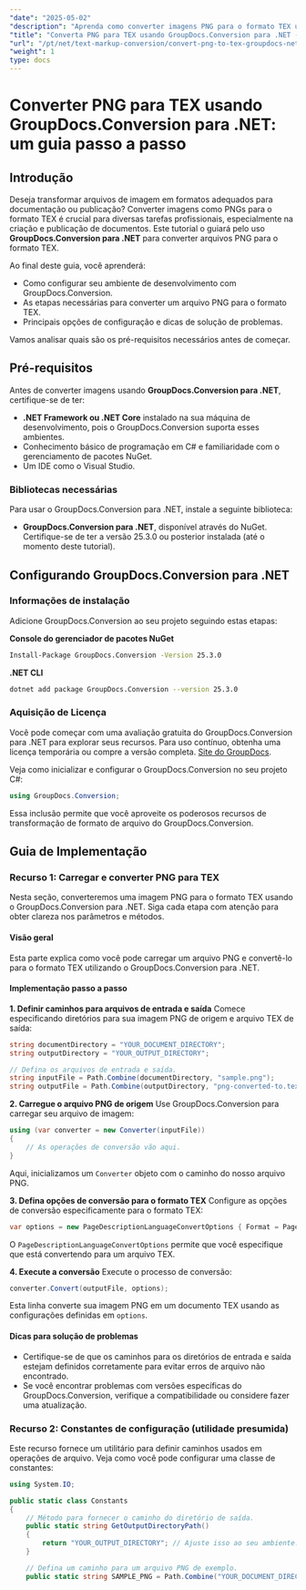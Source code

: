 ```yaml
---
"date": "2025-05-02"
"description": "Aprenda como converter imagens PNG para o formato TEX usando o GroupDocs.Conversion para .NET com este guia passo a passo abrangente."
"title": "Converta PNG para TEX usando GroupDocs.Conversion para .NET - Um guia passo a passo"
"url": "/pt/net/text-markup-conversion/convert-png-to-tex-groupdocs-net/"
"weight": 1
type: docs
---
```

# Converter PNG para TEX usando GroupDocs.Conversion para .NET: um guia passo a passo

## Introdução

Deseja transformar arquivos de imagem em formatos adequados para documentação ou publicação? Converter imagens como PNGs para o formato TEX é crucial para diversas tarefas profissionais, especialmente na criação e publicação de documentos. Este tutorial o guiará pelo uso **GroupDocs.Conversion para .NET** para converter arquivos PNG para o formato TEX.

Ao final deste guia, você aprenderá:
- Como configurar seu ambiente de desenvolvimento com GroupDocs.Conversion.
- As etapas necessárias para converter um arquivo PNG para o formato TEX.
- Principais opções de configuração e dicas de solução de problemas.

Vamos analisar quais são os pré-requisitos necessários antes de começar.

## Pré-requisitos

Antes de converter imagens usando **GroupDocs.Conversion para .NET**, certifique-se de ter:
- **.NET Framework ou .NET Core** instalado na sua máquina de desenvolvimento, pois o GroupDocs.Conversion suporta esses ambientes.
- Conhecimento básico de programação em C# e familiaridade com o gerenciamento de pacotes NuGet.
- Um IDE como o Visual Studio.

### Bibliotecas necessárias

Para usar o GroupDocs.Conversion para .NET, instale a seguinte biblioteca:
- **GroupDocs.Conversion para .NET**, disponível através do NuGet. Certifique-se de ter a versão 25.3.0 ou posterior instalada (até o momento deste tutorial).

## Configurando GroupDocs.Conversion para .NET

### Informações de instalação

Adicione GroupDocs.Conversion ao seu projeto seguindo estas etapas:

**Console do gerenciador de pacotes NuGet**
```bash
Install-Package GroupDocs.Conversion -Version 25.3.0
```

**\.NET CLI**
```bash
dotnet add package GroupDocs.Conversion --version 25.3.0
```

### Aquisição de Licença

Você pode começar com uma avaliação gratuita do GroupDocs.Conversion para .NET para explorar seus recursos. Para uso contínuo, obtenha uma licença temporária ou compre a versão completa. [Site do GroupDocs](https://purchase.groupdocs.com/buy).

Veja como inicializar e configurar o GroupDocs.Conversion no seu projeto C#:
```csharp
using GroupDocs.Conversion;
```
Essa inclusão permite que você aproveite os poderosos recursos de transformação de formato de arquivo do GroupDocs.Conversion.

## Guia de Implementação

### Recurso 1: Carregar e converter PNG para TEX

Nesta seção, converteremos uma imagem PNG para o formato TEX usando o GroupDocs.Conversion para .NET. Siga cada etapa com atenção para obter clareza nos parâmetros e métodos.

#### Visão geral

Esta parte explica como você pode carregar um arquivo PNG e convertê-lo para o formato TEX utilizando o GroupDocs.Conversion para .NET.

#### Implementação passo a passo

**1. Definir caminhos para arquivos de entrada e saída**
Comece especificando diretórios para sua imagem PNG de origem e arquivo TEX de saída:
```csharp
string documentDirectory = "YOUR_DOCUMENT_DIRECTORY";
string outputDirectory = "YOUR_OUTPUT_DIRECTORY";

// Defina os arquivos de entrada e saída.
string inputFile = Path.Combine(documentDirectory, "sample.png");
string outputFile = Path.Combine(outputDirectory, "png-converted-to.tex");
```

**2. Carregue o arquivo PNG de origem**
Use GroupDocs.Conversion para carregar seu arquivo de imagem:
```csharp
using (var converter = new Converter(inputFile))
{
    // As operações de conversão vão aqui.
}
```
Aqui, inicializamos um `Converter` objeto com o caminho do nosso arquivo PNG.

**3. Defina opções de conversão para o formato TEX**
Configure as opções de conversão especificamente para o formato TEX:
```csharp
var options = new PageDescriptionLanguageConvertOptions { Format = PageDescriptionLanguageFileType.Tex };
```
O `PageDescriptionLanguageConvertOptions` permite que você especifique que está convertendo para um arquivo TEX.

**4. Execute a conversão**
Execute o processo de conversão:
```csharp
converter.Convert(outputFile, options);
```
Esta linha converte sua imagem PNG em um documento TEX usando as configurações definidas em `options`.

#### Dicas para solução de problemas
- Certifique-se de que os caminhos para os diretórios de entrada e saída estejam definidos corretamente para evitar erros de arquivo não encontrado.
- Se você encontrar problemas com versões específicas do GroupDocs.Conversion, verifique a compatibilidade ou considere fazer uma atualização.

### Recurso 2: Constantes de configuração (utilidade presumida)

Este recurso fornece um utilitário para definir caminhos usados em operações de arquivo. Veja como você pode configurar uma classe de constantes:
```csharp
using System.IO;

public static class Constants
{
    // Método para fornecer o caminho do diretório de saída.
    public static string GetOutputDirectoryPath()
    {
        return "YOUR_OUTPUT_DIRECTORY"; // Ajuste isso ao seu ambiente.
    }

    // Defina um caminho para um arquivo PNG de exemplo.
    public static string SAMPLE_PNG = Path.Combine("YOUR_DOCUMENT_DIRECTORY\